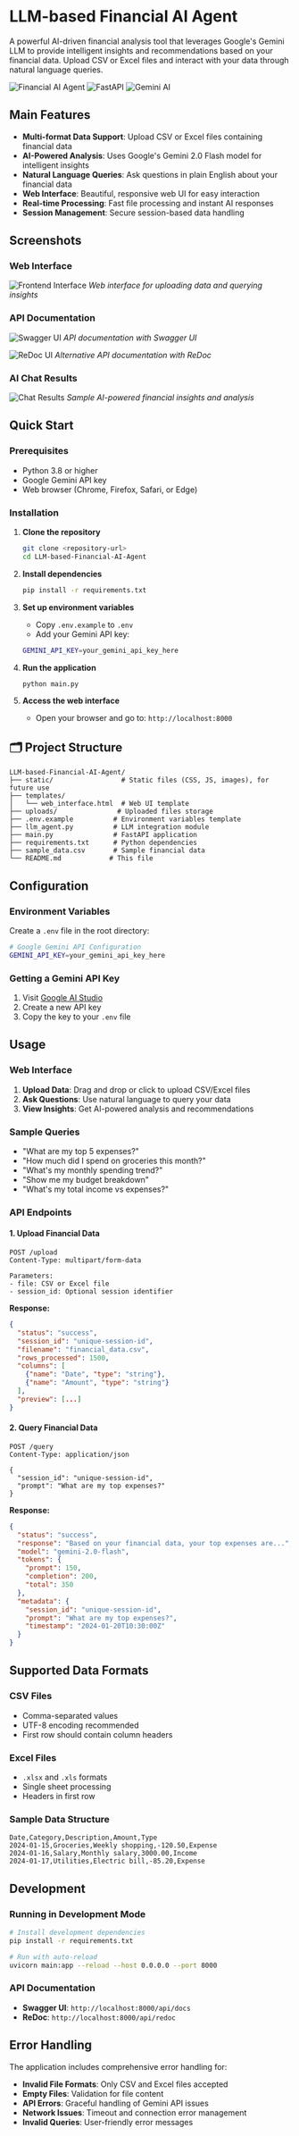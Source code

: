 # LLM-based Financial AI Agent

A powerful AI-driven financial analysis tool that leverages Google's Gemini LLM to provide intelligent insights and recommendations based on your financial data. Upload CSV or Excel files and interact with your data through natural language queries.

![Financial AI Agent](https://img.shields.io/badge/Python-3.8+-blue.svg)
![FastAPI](https://img.shields.io/badge/FastAPI-0.104.1-green.svg)
![Gemini AI](https://img.shields.io/badge/Gemini-2.0--flash-orange.svg)

## Main Features

- **Multi-format Data Support**: Upload CSV or Excel files containing financial data
- **AI-Powered Analysis**: Uses Google's Gemini 2.0 Flash model for intelligent insights
- **Natural Language Queries**: Ask questions in plain English about your financial data
- **Web Interface**: Beautiful, responsive web UI for easy interaction
- **Real-time Processing**: Fast file processing and instant AI responses
- **Session Management**: Secure session-based data handling

## Screenshots

### Web Interface
![Frontend Interface](static/frontend.png)
*Web interface for uploading data and querying insights*

### API Documentation
![Swagger UI](static/swaggerUI.png)
*API documentation with Swagger UI*

![ReDoc UI](static/redocUI.png)
*Alternative API documentation with ReDoc*

### AI Chat Results
![Chat Results](static/chat%20results.png)
*Sample AI-powered financial insights and analysis*
## Quick Start

### Prerequisites

- Python 3.8 or higher
- Google Gemini API key
- Web browser (Chrome, Firefox, Safari, or Edge)

### Installation

1. **Clone the repository**
   ```bash
   git clone <repository-url>
   cd LLM-based-Financial-AI-Agent
   ```

2. **Install dependencies**
   ```bash
   pip install -r requirements.txt
   ```

3. **Set up environment variables**
   - Copy `.env.example` to `.env`
   - Add your Gemini API key:
   ```bash
   GEMINI_API_KEY=your_gemini_api_key_here
   ```

4. **Run the application**
   ```bash
   python main.py
   ```

5. **Access the web interface**
   - Open your browser and go to: `http://localhost:8000`

## 🗂️ Project Structure

```
LLM-based-Financial-AI-Agent/
├── static/                 # Static files (CSS, JS, images), for future use
├── templates/             
│   └── web_interface.html  # Web UI template
├── uploads/               # Uploaded files storage
├── .env.example          # Environment variables template
├── llm_agent.py          # LLM integration module
├── main.py               # FastAPI application
├── requirements.txt      # Python dependencies
├── sample_data.csv       # Sample financial data
└── README.md            # This file
```

## Configuration

### Environment Variables

Create a `.env` file in the root directory:

```bash
# Google Gemini API Configuration
GEMINI_API_KEY=your_gemini_api_key_here
```

### Getting a Gemini API Key

1. Visit [Google AI Studio](https://aistudio.google.com/app/apikey)
2. Create a new API key
3. Copy the key to your `.env` file

## Usage

### Web Interface

1. **Upload Data**: Drag and drop or click to upload CSV/Excel files
2. **Ask Questions**: Use natural language to query your data
3. **View Insights**: Get AI-powered analysis and recommendations

### Sample Queries

- "What are my top 5 expenses?"
- "How much did I spend on groceries this month?"
- "What's my monthly spending trend?"
- "Show me my budget breakdown"
- "What's my total income vs expenses?"

### API Endpoints

#### 1. Upload Financial Data
```http
POST /upload
Content-Type: multipart/form-data

Parameters:
- file: CSV or Excel file
- session_id: Optional session identifier
```

**Response:**
```json
{
  "status": "success",
  "session_id": "unique-session-id",
  "filename": "financial_data.csv",
  "rows_processed": 1500,
  "columns": [
    {"name": "Date", "type": "string"},
    {"name": "Amount", "type": "string"}
  ],
  "preview": [...]
}
```

#### 2. Query Financial Data
```http
POST /query
Content-Type: application/json

{
  "session_id": "unique-session-id",
  "prompt": "What are my top expenses?"
}
```

**Response:**
```json
{
  "status": "success",
  "response": "Based on your financial data, your top expenses are...",
  "model": "gemini-2.0-flash",
  "tokens": {
    "prompt": 150,
    "completion": 200,
    "total": 350
  },
  "metadata": {
    "session_id": "unique-session-id",
    "prompt": "What are my top expenses?",
    "timestamp": "2024-01-20T10:30:00Z"
  }
}
```

## Supported Data Formats

### CSV Files
- Comma-separated values
- UTF-8 encoding recommended
- First row should contain column headers

### Excel Files
- `.xlsx` and `.xls` formats
- Single sheet processing
- Headers in first row

### Sample Data Structure
```csv
Date,Category,Description,Amount,Type
2024-01-15,Groceries,Weekly shopping,-120.50,Expense
2024-01-16,Salary,Monthly salary,3000.00,Income
2024-01-17,Utilities,Electric bill,-85.20,Expense
```

## Development

### Running in Development Mode

```bash
# Install development dependencies
pip install -r requirements.txt

# Run with auto-reload
uvicorn main:app --reload --host 0.0.0.0 --port 8000
```

### API Documentation

- **Swagger UI**: `http://localhost:8000/api/docs`
- **ReDoc**: `http://localhost:8000/api/redoc`


## Error Handling

The application includes comprehensive error handling for:

- **Invalid File Formats**: Only CSV and Excel files accepted
- **Empty Files**: Validation for file content
- **API Errors**: Graceful handling of Gemini API issues
- **Network Issues**: Timeout and connection error management
- **Invalid Queries**: User-friendly error messages

